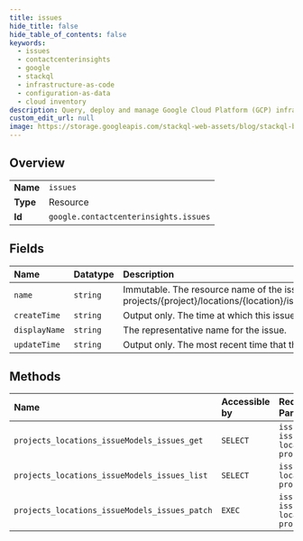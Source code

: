 ```yaml
---
title: issues
hide_title: false
hide_table_of_contents: false
keywords:
  - issues
  - contactcenterinsights
  - google    
  - stackql
  - infrastructure-as-code
  - configuration-as-data
  - cloud inventory
description: Query, deploy and manage Google Cloud Platform (GCP) infrastructure and resources using SQL
custom_edit_url: null
image: https://storage.googleapis.com/stackql-web-assets/blog/stackql-blog-post-featured-image.png
---
```

  
    

## Overview
<table><tbody>
<tr><td><b>Name</b></td><td><code>issues</code></td></tr>
<tr><td><b>Type</b></td><td>Resource</td></tr>
<tr><td><b>Id</b></td><td><code>google.contactcenterinsights.issues</code></td></tr>
</tbody></table>

## Fields
| Name | Datatype | Description |
|:-----|:---------|:------------|
| `name` | `string` | Immutable. The resource name of the issue. Format: projects/{project}/locations/{location}/issueModels/{issue_model}/issues/{issue} |
| `createTime` | `string` | Output only. The time at which this issue was created. |
| `displayName` | `string` | The representative name for the issue. |
| `updateTime` | `string` | Output only. The most recent time that this issue was updated. |
## Methods
| Name | Accessible by | Required Params | Description |
|:-----|:--------------|:----------------|:------------|
| `projects_locations_issueModels_issues_get` | `SELECT` | `issueModelsId, issuesId, locationsId, projectsId` | Gets an issue. |
| `projects_locations_issueModels_issues_list` | `SELECT` | `issueModelsId, locationsId, projectsId` | Lists issues. |
| `projects_locations_issueModels_issues_patch` | `EXEC` | `issueModelsId, issuesId, locationsId, projectsId` | Updates an issue. |
